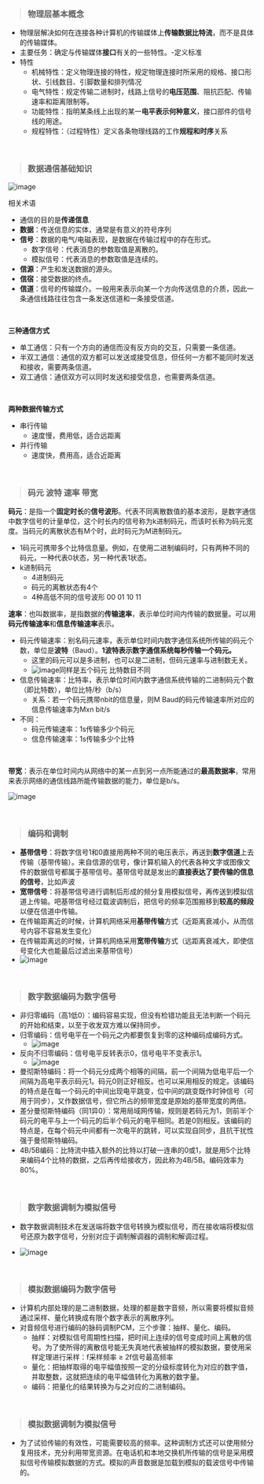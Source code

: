 > ### 物理层基本概念

- 物理层解决如何在连接各种计算机的传输媒体上**传输数据比特流**，而不是具体的传输媒体。
- 主要任务：确定与传输媒体**接口**有关的一些特性。-定义标准
- 特性
  - 机械特性：定义物理连接的特性，规定物理连接时所采用的规格、接口形状、引线数目、引脚数量和排列情况
  - 电气特性：规定传输二进制时，线路上信号的**电压范围**、阻抗匹配、传输速率和距离限制等。
  - 功能特性：指明某条线上出现的某一**电平表示何种意义**，接口部件的信号线的用途。
  - 规程特性：（过程特性）定义各条物理线路的工作**规程和时序**关系

<br>

> ### 数据通信基础知识

![image](11.png)

相关术语

- 通信的目的是**传递信息**
- **数据**：传送信息的实体，通常是有意义的符号序列
- **信号**：数据的电气/电磁表现，是数据在传输过程中的存在形式。
  - 数字信号：代表消息的参数取值是离散的。
  - 模拟信号：代表消息的参数取值是连续的。
- **信源**：产生和发送数据的源头。
- **信宿**：接受数据的终点。
- **信道**：信号的传输媒介。一般用来表示向某一个方向传送信息的介质，因此一条通信线路往往包含一条发送信道和一条接受信道。

<br>

**三种通信方式**

- 单工通信：只有一个方向的通信而没有反方向的交互，只需要一条信道。
- 半双工通信：通信的双方都可以发送或接受信息，但任何一方都不能同时发送和接收，需要两条信道。
- 双工通信：通信双方可以同时发送和接受信息，也需要两条信道。

<br>

**两种数据传输方式**

- 串行传输
  - 速度慢，费用低，适合远距离
- 并行传输
  - 速度快，费用高，适合近距离

<br>

> ### 码元 波特 速率 带宽

**码元**：是指一个**固定时长**的**信号波形**。代表不同离散数值的基本波形，是数字通信中数字信号的计量单位，这个时长内的信号称为k进制码元，而该时长称为码元宽度。当码元的离散状态有M个时，此时码元为M进制码元。

- 1码元可携带多个比特信息量。例如，在使用二进制编码时，只有两种不同的码元，一种代表0状态，另一种代表1状态。
- k进制码元
  - 4进制码元
  - 码元的离散状态有4个
  - 4种高低不同的信号波形 00 01 10 11 



**速率**：也叫数据率，是指数据的**传输速率**，表示单位时间内传输的数据量。可以用**码元传输速率**和**信息传输速率**表示。

- 码元传输速率：别名码元速率，表示单位时间内数字通信系统所传输的码元个数，单位是**波特**（Baud）。**1波特表示数字通信系统每秒传输一个码元。**
  - 这里的码元可以是多进制，也可以是二进制，但码元速率与进制数无关。
  - ![image](12.png)同样是五个码元 比特数目不同
- 信息传输速率：比特率，表示单位时间内数字通信系统传输的二进制码元个数（即比特数），单位比特/秒（b/s）
  - 关系：若一个码元携带nbit的信息量，则M Baud的码元传输速率所对应的信息传输速率为Mxn bit/s
- 不同：
  - 码元传输速率：1s传输多少个码元
  - 信息传输速率：1s传输多少个比特

<br>

**带宽**：表示在单位时间内从网络中的某一点到另一点所能通过的**最高数据率**，常用来表示网络的通信线路所能传输数据的能力，单位是b/s。   

![image](13.png)

<br>

> ### 编码和调制

- **基带信号**：将数字信号1和0直接用两种不同的电压表示，再送到**数字信道**上去传输（基带传输）。来自信源的信号，像计算机输入的代表各种文字或图像文件的数据信号都属于基带信号。基带信号就是发出的**直接表达了要传输的信息的信号**，比如声波
- **宽带信号**：将基带信号进行调制后形成的频分复用模拟信号，再传送到模拟信道上传输。吧基带信号经过载波调制后，把信号的频率范围搬移到**较高的频段**以便在信道中传输。
- 在传输距离近的时候，计算机网络采用**基带传输**方式（近距离衰减小，从而信号内容不容易发生变化）
- 在传输距离远的时候，计算机网络采用**宽带传输**方式（远距离衰减大，即使信号变化大也能最后过滤出来基带信号）
- ![image](14.png)

<br>

> ### 数字数据编码为数字信号

- 非归零编码（高1低0）：编码容易实现，但没有检错功能且无法判断一个码元的开始和结束，以至于收发双方难以保持同步。
- 归零编码：信号电平在一个码元之内都要恢复到零的这种编码成编码方式。
  - ![image](15.png)
- 反向不归零编码：信号电平反转表示0，信号电平不变表示1。
  - ![image](16.png)
- 曼彻斯特编码：将一个码元分成两个相等的间隔，前一个间隔为低电平后一个间隔为高电平表示码元1。码元0则正好相反。也可以采用相反的规定。该编码的特点是在每一个码元的中间出现电平跳变，位中间的跳变既作时钟信号（可用于同步），又作数据信号，但它所占的频带宽度是原始的基带宽度的两倍。 
- 差分曼彻斯特编码（同1异0）：常用局域网传输，规则是若码元为1，则前半个码元的电平与上一个码元的后半个码元的电平相同。若是0则相反。该编码的特点是，在每个码元中间都有一次电平的跳转，可以实现自同步，且抗干扰性强于曼彻斯特编码。
- 4B/5B编码：比特流中插入额外的比特以打破一连串的0或1，就是用5个比特来编码4个比特的数据，之后再传给接收方，因此称为4B/5B。编码效率为80%。

<br>

> ### 数字数据调制为模拟信号

- 数字数据调制技术在发送端将数字信号转换为模拟信号，而在接收端将模拟信号还原为数字信号，分别对应于调制解调器的调制和解调过程。

- ![image](17.png)

<br>

> ### 模拟数据编码为数字信号

- 计算机内部处理的是二进制数据，处理的都是数字音频，所以需要将模拟音频通过采样、量化转换成有限个数字表示的离散序列。
- 对音频信号进行编码的脉码调制PCM，三个步骤：抽样、量化、编码。
  - 抽样：对模拟信号周期性扫描，把时间上连续的信号变成时间上离散的信号。为了使所得的离散信号能无失真地代表被抽样的模拟数据，要使用采样定理进行采样：f采样频率 ≥ 2f信号最高频率
  - 量化：把抽样取得的电平幅值按照一定的分级标度转化为对应的数字值，并取整数，这就把连续的电平幅值转化为离散的数字量。 
  - 编码：把量化的结果转换为与之对应的二进制编码。

<br>

> ### 模拟数据调制为模拟信号

- 为了试验传输的有效性，可能需要较高的频率。这种调制方式还可以使用频分复用技术，充分利用带宽资源。在电话机和本地交换机所传输的信号是采用模拟信号传输模拟数据的方式。模拟的声音数据是加载到模拟的载波信号中传输的。